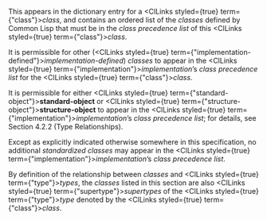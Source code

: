  



This appears in the dictionary entry for a <ClLinks styled={true} term={"class"}><i>class</i></ClLinks>, and contains an ordered list of the *classes* defined by Common Lisp that must be in the *class precedence list* of this <ClLinks styled={true} term={"class"}><i>class</i></ClLinks>. 



It is permissible for other (<ClLinks styled={true} term={"implementation-defined"}><i>implementation-defined</i></ClLinks>) *classes* to appear in the <ClLinks styled={true} term={"implementation"}><i>implementation</i></ClLinks>’s *class precedence list* for the <ClLinks styled={true} term={"class"}><i>class</i></ClLinks>. 



It is permissible for either <ClLinks styled={true} term={"standard-object"}><b>standard-object</b></ClLinks> or <ClLinks styled={true} term={"structure-object"}><b>structure-object</b></ClLinks> to appear in the <ClLinks styled={true} term={"implementation"}><i>implementation</i></ClLinks>’s *class precedence list*; for details, see Section 4.2.2 (Type Relationships). 



Except as explicitly indicated otherwise somewhere in this specification, no additional *standardized classes* may appear in the <ClLinks styled={true} term={"implementation"}><i>implementation</i></ClLinks>’s *class precedence list*. 



By definition of the relationship between *classes* and <ClLinks styled={true} term={"type"}><i>types</i></ClLinks>, the *classes* listed in this section are also <ClLinks styled={true} term={"supertype"}><i>supertypes</i></ClLinks> of the <ClLinks styled={true} term={"type"}><i>type</i></ClLinks> denoted by the <ClLinks styled={true} term={"class"}><i>class</i></ClLinks>. 



